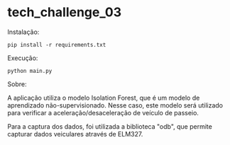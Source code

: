 # tech_challenge_03

Instalação:

`pip install -r requirements.txt`

Execução:

`python main.py`

Sobre:

A aplicação utiliza o modelo Isolation Forest, que é um modelo de aprendizado não-supervisionado.
Nesse caso, este modelo será utilizado para verificar a aceleração/desaceleração de veículo de passeio.

Para a captura dos dados, foi utilizada a biblioteca "odb", que permite capturar dados veiculares através
de ELM327.


